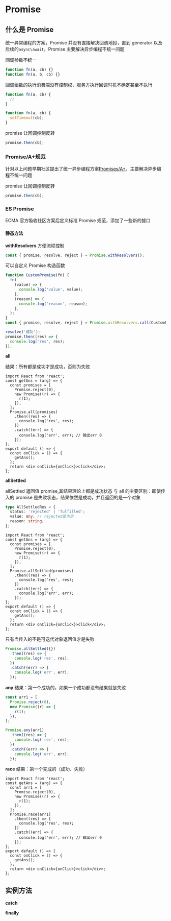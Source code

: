 # Promise

## 什么是 Promise

统一异常编程的方案，Promise 并没有直接解决回调地狱，直到 generator 以及后续的`async\await`，Promise 主要解决异步编程不统一问题

回调参数不统一

```js
function fn(a, cb) {}
function fn(a, b, cb) {}
```

回调函数的执行消费端没有控制权，服务方执行回调时机不确定甚至不执行

```js
function fn(a, cb) {
  //
}

function fn(a, cb) {
  setTimeout(cb);
}
```

promise 让回调控制反转

```js
promise.then(cb);
```

### Promise/A+规范

针对以上问题早期社区提出了统一异步编程方案[Promises/A+](https://promisesaplus.com/)，主要解决异步编程不统一问题

promise 让回调控制反转

```js
promise.then(cb);
```

### ES Promise

ECMA 官方吸收社区方案后定义标准 Promise 规范，添加了一些新的接口

#### 静态方法

**withResolvers**
方便流程控制

```js
const { promise, resolve, reject } = Promise.withResolvers();
```

可以自定义 Promise 构造函数

```js
function CustomPromise(fn) {
  fn(
    (value) => {
      console.log('value', value);
    },
    (reason) => {
      console.log('reason', reason);
    },
  );
}
const { promise, resolve, reject } = Promise.withResolvers.call(CustomPromise);

resolve('成功');
promise.then((res) => {
  console.log('res', res);
});
```

**all**

结果：所有都是成功才是成功，否则为失败

```tsx
import React from 'react';
const getAns = (arg) => {
  const promises = [
    Promise.reject(0),
    new Promise((r) => {
      r(1);
    }),
  ];
  Promise.all(promises)
    .then((res) => {
      console.log('res', res);
    })
    .catch((err) => {
      console.log('err', err); // 输出err 0
    });
};
export default () => {
  const onClick = () => {
    getAns();
  };
  return <div onClick={onClick}>click</div>;
};
```

**allSettled**

allSettled 返回值 promise,其结果理论上都是成功状态
与 all 的主要区别：即使传入的 promise 是失败状态，结果依然是成功，并且返回的是一个对象

```ts
type AllSettledRes = {
  status: 'rejected' | 'fulfilled';
  value: any; // rejected是为空
  reason: string;
};
```

```tsx
import React from 'react';
const getAns = (arg) => {
  const promises = [
    Promise.reject(0),
    new Promise((r) => {
      r(1);
    }),
  ];
  Promise.allSettled(promises)
    .then((res) => {
      console.log('res', res);
    })
    .catch((err) => {
      console.log('err', err);
    });
};
export default () => {
  const onClick = () => {
    getAns();
  };
  return <div onClick={onClick}>click</div>;
};
```

只有当传入的不是可迭代对象返回值才是失败

```js
Promise.allSettled({})
  .then((res) => {
    console.log('res', res);
  })
  .catch((err) => {
    console.log('err', err);
  });
```

**any**
结果：第一个成功的，如果一个成功都没有结果就是失败

```js
const arr1 = [
  Promise.reject(0),
  new Promise((r) => {
    r(1);
  }),
];

Promise.any(arr1)
  .then((res) => {
    console.log('res', res);
  })
  .catch((err) => {
    console.log('err', err);
  });
```

**race**
结果：第一个完成的（成功、失败）

```tsx
import React from 'react';
const getAns = (arg) => {
  const arr1 = [
    Promise.reject(0),
    new Promise((r) => {
      r(1);
    }),
  ];
  Promise.race(arr1)
    .then((res) => {
      console.log('res', res);
    })
    .catch((err) => {
      console.log('err', err); // 输出err 0
    });
};
export default () => {
  const onClick = () => {
    getAns();
  };
  return <div onClick={onClick}>click</div>;
};
```

## 实例方法

**catch**

**finally**
